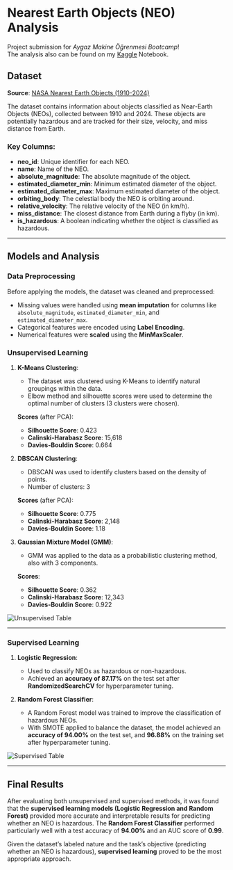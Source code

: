 # Nearest Earth Objects (NEO) Analysis
Project submission for *Aygaz Makine Öğrenmesi Bootcamp*!<br>
The analysis also can be found on my [Kaggle](https://www.kaggle.com/code/barberkengl/nasa-neos-supervised-unsupervised) Notebook.

## Dataset
**Source**: [NASA Nearest Earth Objects (1910-2024)](https://www.kaggle.com/datasets/ivansher/nasa-nearest-earth-objects-1910-2024)

The dataset contains information about objects classified as Near-Earth Objects (NEOs), collected between 1910 and 2024. These objects are potentially hazardous and are tracked for their size, velocity, and miss distance from Earth.

### Key Columns:
- **neo_id**: Unique identifier for each NEO.
- **name**: Name of the NEO.
- **absolute_magnitude**: The absolute magnitude of the object.
- **estimated_diameter_min**: Minimum estimated diameter of the object.
- **estimated_diameter_max**: Maximum estimated diameter of the object.
- **orbiting_body**: The celestial body the NEO is orbiting around.
- **relative_velocity**: The relative velocity of the NEO (in km/h).
- **miss_distance**: The closest distance from Earth during a flyby (in km).
- **is_hazardous**: A boolean indicating whether the object is classified as hazardous.

---

## Models and Analysis

### Data Preprocessing
Before applying the models, the dataset was cleaned and preprocessed:
- Missing values were handled using **mean imputation** for columns like `absolute_magnitude`, `estimated_diameter_min`, and `estimated_diameter_max`.
- Categorical features were encoded using **Label Encoding**.
- Numerical features were **scaled** using the **MinMaxScaler**.

### Unsupervised Learning

1. **K-Means Clustering**:
   - The dataset was clustered using K-Means to identify natural groupings within the data.
   - Elbow method and silhouette scores were used to determine the optimal number of clusters (3 clusters were chosen).
   
   **Scores** (after PCA):
   - **Silhouette Score**: 0.423
   - **Calinski-Harabasz Score**: 15,618
   - **Davies-Bouldin Score**: 0.664

2. **DBSCAN Clustering**:
   - DBSCAN was used to identify clusters based on the density of points.
   - Number of clusters: 3

   **Scores** (after PCA):
   - **Silhouette Score**: 0.775
   - **Calinski-Harabasz Score**: 2,148
   - **Davies-Bouldin Score**: 1.18

3. **Gaussian Mixture Model (GMM)**:
   - GMM was applied to the data as a probabilistic clustering method, also with 3 components.
   
   **Scores**:
   - **Silhouette Score**: 0.362
   - **Calinski-Harabasz Score**: 12,343
   - **Davies-Bouldin Score**: 0.922

  ![Unsupervised Table](https://cdn.discordapp.com/attachments/934138376452464650/1286416789340684359/image.png?ex=66edd47f&is=66ec82ff&hm=12160ff2b9e8d241254c77b7c28c45676154d1042f97288cfaa4051a0e4a0386&)

---

### Supervised Learning

1. **Logistic Regression**:
   - Used to classify NEOs as hazardous or non-hazardous.
   - Achieved an **accuracy of 87.17%** on the test set after **RandomizedSearchCV** for hyperparameter tuning.

2. **Random Forest Classifier**:
   - A Random Forest model was trained to improve the classification of hazardous NEOs.
   - With SMOTE applied to balance the dataset, the model achieved an **accuracy of 94.00%** on the test set, and **96.88%** on the training set after hyperparameter tuning.

  ![Supervised Table](https://cdn.discordapp.com/attachments/934138376452464650/1286416936170688594/image.png?ex=66edd4a2&is=66ec8322&hm=d22de5ce9da4d94237ca480a30b2f8f72c3c3cc375503bb5f7d3b4bc0ad89bdf&)

---

## Final Results

After evaluating both unsupervised and supervised methods, it was found that the **supervised learning models (Logistic Regression and Random Forest)** provided more accurate and interpretable results for predicting whether an NEO is hazardous. The **Random Forest Classifier** performed particularly well with a test accuracy of **94.00%** and an AUC score of **0.99**.

Given the dataset’s labeled nature and the task’s objective (predicting whether an NEO is hazardous), **supervised learning** proved to be the most appropriate approach.
